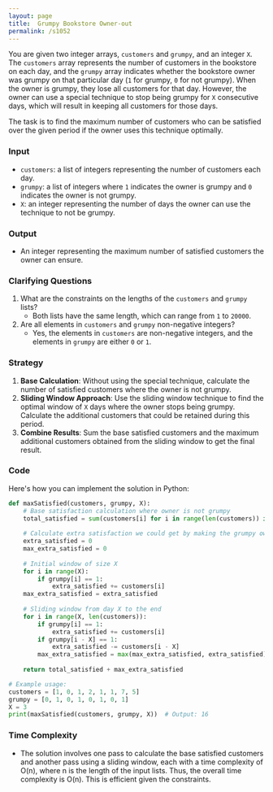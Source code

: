```yaml
---
layout: page
title:  Grumpy Bookstore Owner-out
permalink: /s1052
---
```

You are given two integer arrays, `customers` and `grumpy`, and an integer `X`. The `customers` array represents the number of customers in the bookstore on each day, and the `grumpy` array indicates whether the bookstore owner was grumpy on that particular day (`1` for grumpy, `0` for not grumpy). When the owner is grumpy, they lose all customers for that day. However, the owner can use a special technique to stop being grumpy for `X` consecutive days, which will result in keeping all customers for those days.

The task is to find the maximum number of customers who can be satisfied over the given period if the owner uses this technique optimally.

### Input
- `customers`: a list of integers representing the number of customers each day.
- `grumpy`: a list of integers where `1` indicates the owner is grumpy and `0` indicates the owner is not grumpy.
- `X`: an integer representing the number of days the owner can use the technique to not be grumpy.

### Output
- An integer representing the maximum number of satisfied customers the owner can ensure.

### Clarifying Questions
1. What are the constraints on the lengths of the `customers` and `grumpy` lists?
   - Both lists have the same length, which can range from `1` to `20000`.
2. Are all elements in `customers` and `grumpy` non-negative integers?
   - Yes, the elements in `customers` are non-negative integers, and the elements in `grumpy` are either `0` or `1`.

### Strategy
1. **Base Calculation**: Without using the special technique, calculate the number of satisfied customers where the owner is not grumpy.
2. **Sliding Window Approach**: Use the sliding window technique to find the optimal window of `X` days where the owner stops being grumpy. Calculate the additional customers that could be retained during this period.
3. **Combine Results**: Sum the base satisfied customers and the maximum additional customers obtained from the sliding window to get the final result.

### Code
Here's how you can implement the solution in Python:

```python
def maxSatisfied(customers, grumpy, X):
    # Base satisfaction calculation where owner is not grumpy
    total_satisfied = sum(customers[i] for i in range(len(customers)) if grumpy[i] == 0)
    
    # Calculate extra satisfaction we could get by making the grumpy owner not grumpy for X days
    extra_satisfied = 0
    max_extra_satisfied = 0
    
    # Initial window of size X
    for i in range(X):
        if grumpy[i] == 1:
            extra_satisfied += customers[i]
    max_extra_satisfied = extra_satisfied
    
    # Sliding window from day X to the end
    for i in range(X, len(customers)):
        if grumpy[i] == 1:
            extra_satisfied += customers[i]
        if grumpy[i - X] == 1:
            extra_satisfied -= customers[i - X]
        max_extra_satisfied = max(max_extra_satisfied, extra_satisfied)
    
    return total_satisfied + max_extra_satisfied

# Example usage:
customers = [1, 0, 1, 2, 1, 1, 7, 5]
grumpy = [0, 1, 0, 1, 0, 1, 0, 1]
X = 3
print(maxSatisfied(customers, grumpy, X))  # Output: 16
```

### Time Complexity
- The solution involves one pass to calculate the base satisfied customers and another pass using a sliding window, each with a time complexity of O(n), where n is the length of the input lists. Thus, the overall time complexity is O(n). This is efficient given the constraints.